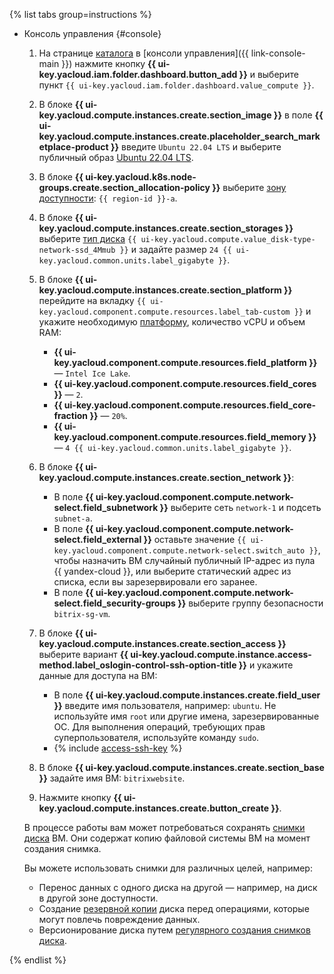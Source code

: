 {% list tabs group=instructions %}

- Консоль управления {#console}

  1. На странице [каталога](../../resource-manager/concepts/resources-hierarchy.md#folder) в [консоли управления]({{ link-console-main }}) нажмите кнопку **{{ ui-key.yacloud.iam.folder.dashboard.button_add }}** и выберите пункт `{{ ui-key.yacloud.iam.folder.dashboard.value_compute }}`.
  1. В блоке **{{ ui-key.yacloud.compute.instances.create.section_image }}** в поле **{{ ui-key.yacloud.compute.instances.create.placeholder_search_marketplace-product }}** введите `Ubuntu 22.04 LTS` и выберите публичный образ [Ubuntu 22.04 LTS](/marketplace/products/yc/ubuntu-22-04-lts).
  1. В блоке **{{ ui-key.yacloud.k8s.node-groups.create.section_allocation-policy }}** выберите [зону доступности](../../overview/concepts/geo-scope.md): `{{ region-id }}-a`.
  1. В блоке **{{ ui-key.yacloud.compute.instances.create.section_storages }}** выберите [тип диска](../../compute/concepts/disk.md#disks_types) `{{ ui-key.yacloud.compute.value_disk-type-network-ssd_4Mmub }}` и задайте размер `24 {{ ui-key.yacloud.common.units.label_gigabyte }}`.
  1. В блоке **{{ ui-key.yacloud.compute.instances.create.section_platform }}** перейдите на вкладку `{{ ui-key.yacloud.component.compute.resources.label_tab-custom }}` и укажите необходимую [платформу](../../compute/concepts/vm-platforms.md), количество vCPU и объем RAM:

      * **{{ ui-key.yacloud.component.compute.resources.field_platform }}** — `Intel Ice Lake`.
      * **{{ ui-key.yacloud.component.compute.resources.field_cores }}** — `2`.
      * **{{ ui-key.yacloud.component.compute.resources.field_core-fraction }}** — `20%`.
      * **{{ ui-key.yacloud.component.compute.resources.field_memory }}** — `4 {{ ui-key.yacloud.common.units.label_gigabyte }}`.

  1. В блоке **{{ ui-key.yacloud.compute.instances.create.section_network }}**:

      * В поле **{{ ui-key.yacloud.component.compute.network-select.field_subnetwork }}** выберите сеть `network-1` и подсеть `subnet-a`.
      * В поле **{{ ui-key.yacloud.component.compute.network-select.field_external }}** оставьте значение `{{ ui-key.yacloud.component.compute.network-select.switch_auto }}`, чтобы назначить ВМ случайный публичный IP-адрес из пула {{ yandex-cloud }}, или выберите статический адрес из списка, если вы зарезервировали его заранее.
      * В поле **{{ ui-key.yacloud.component.compute.network-select.field_security-groups }}** выберите группу безопасности `bitrix-sg-vm`.

  1. В блоке **{{ ui-key.yacloud.compute.instances.create.section_access }}** выберите вариант **{{ ui-key.yacloud.compute.instance.access-method.label_oslogin-control-ssh-option-title }}** и укажите данные для доступа на ВМ:

      * В поле **{{ ui-key.yacloud.compute.instances.create.field_user }}** введите имя пользователя, например: `ubuntu`. Не используйте имя `root` или другие имена, зарезервированные ОС. Для выполнения операций, требующих прав суперпользователя, используйте команду `sudo`.
      * {% include [access-ssh-key](../../_includes/compute/create/access-ssh-key.md) %}

  1. В блоке **{{ ui-key.yacloud.compute.instances.create.section_base }}** задайте имя ВМ: `bitrixwebsite`.
  1. Нажмите кнопку **{{ ui-key.yacloud.compute.instances.create.button_create }}**.

  В процессе работы вам может потребоваться сохранять [снимки диска](../../compute/operations/disk-control/create-snapshot.md) ВМ. Они содержат копию файловой системы ВМ на момент создания снимка.

  Вы можете использовать снимки для различных целей, например:
  * Перенос данных с одного диска на другой — например, на диск в другой зоне доступности.
  * Создание [резервной копии](../../compute/concepts/backups.md) диска перед операциями, которые могут повлечь повреждение данных.
  * Версионирование диска путем [регулярного создания снимков диска](../../compute/operations/disk-control/configure-schedule.md).

{% endlist %}

